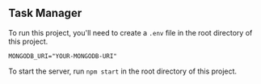 ## Task Manager

To run this project, you'll need to create a `.env` file in the root directory of this project.

```env
MONGODB_URI="YOUR-MONGODB-URI"
```

To start the server, run `npm start` in the root directory of this project.